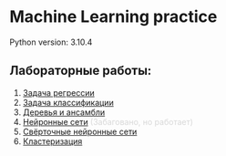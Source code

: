 # Machine Learning practice
Python version: 3.10.4

## Лабораторные работы:
1. [Задача регрессии](./labs/task1/task1.ipynb)
2. [Задача классификации](./labs/task2/task2.ipynb)
3. [Деревья и ансамбли](./labs/task3/task3.ipynb)
4. [Нейронные сети](./labs/task4/task4.ipynb) <span style="color:#d8d8d8">
(Забаговано, но работает)</span>
5. [Свёрточные нейронные сети](. "Да")
6. [Кластеризация](./labs/task6/task6.ipynb)